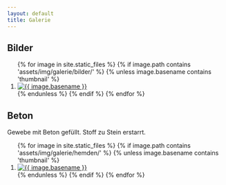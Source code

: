 ```yaml
---
layout: default
title: Galerie
---
```


<script src="https://cdnjs.cloudflare.com/ajax/libs/lightbox2/2.9.0/js/lightbox-plus-jquery.min.js"></script>
<link href="https://cdnjs.cloudflare.com/ajax/libs/lightbox2/2.9.0/css/lightbox.min.css" rel="stylesheet" />

## Bilder

<ol class="photo-gallery">
    {% for image in site.static_files %}
        {% if image.path contains 'assets/img/galerie/bilder/' %}
            {% unless image.basename contains 'thumbnail' %}
                <li>
                    <a href="{{ site.baseurl }}{{ image.path }}" data-lightbox="Galerie" title="{{ image.basename }}">
                        <img src="{{ site.baseurl }}{{ image.path }}-thumbnail.jpg" alt="{{ image.basename }}" />
                    </a>
                </li>
            {% endunless %}
        {% endif %}
    {% endfor %}
</ol>

## Beton

Gewebe mit Beton gefüllt. Stoff zu Stein erstarrt.

<ol class="photo-gallery">
    {% for image in site.static_files %}
        {% if image.path contains 'assets/img/galerie/hemden/' %}
            {% unless image.basename contains 'thumbnail' %}
                <li>
                    <a href="{{ site.baseurl }}{{ image.path }}" data-lightbox="Galerie" title="{{ image.basename }}">
                        <img src="{{ site.baseurl }}{{ image.path }}-thumbnail.jpg" alt="{{ image.basename }}" />
                    </a>
                </li>
            {% endunless %}
        {% endif %}
    {% endfor %}
</ol>
